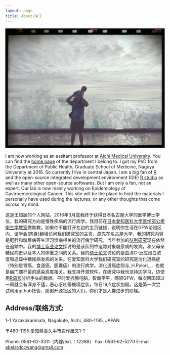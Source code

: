 ```yaml
---
layout: page
title: About/关于
---
```


![me](image/bg.jpg)

I am now working as an assitant professor at [Aichi Medical University](http://www.aichi-med-u.ac.jp/). You can find the [home page](https://sites.google.com/site/aichimeduniv/home) of the department I belong to. I got my PhD from the Department of Public Health, Graduate School of Medicine, Nagoya University at 2016. So currently I live in central Japan. I am a big fan of [R](https://www.r-project.org/) and the open-source integrated development environment (IDE) [R studio](https://www.rstudio.com/) as well as many other open-source softwares. But I am only a fan, not an expert. Our lab is now mainly working on Epidemiology of Gastroenterological Cancer. This site will be the place to hold the materials I personally have used during the lectures, or any other thoughts that come across my mind. 

这是王超辰的个人网站。2016年3月底我终于获得日本名古屋大学的医学博士学位，我的研究方向是慢性疾病的流行病学。我目前在[日本愛知医科大学医学部公衆衛生学教室](https://sites.google.com/site/aichimeduniv/home)做助教。如果你不能打开左边的主页链接，说明你生活在GFW沦陷区内，请学会(肉身)翻墙访问我们研究室的主页。原先在名古屋大学，我的研究内容是肥胖和糖尿病等生活习惯病相关的流行病学研究，当年参加的[队列研究](http://koei-nagoya.blogspot.jp/)现在依然在追踪中。我的[博士毕业论文](http://www.sciencedirect.com/science/article/pii/S0091743515002376)探讨的是该队列中追踪对象糖尿病的发病，和父母亲糖尿病史以及本人的体重之间的关系。我的[硕士论文](http://onlinelibrary.wiley.com/doi/10.1002/dmrr.2406/abstract;jsessionid=DB436E7BB3CAA80200D760D7C72095D8.f04t02)讨论的是血清C-反应蛋白浓度和追踪中糖尿病发病的关系。在愛知医科大学我们研究室的研究是消化道癌症（特别是胃癌，食道癌，胆囊癌）的流行病学。消化道癌症则与_H.Pylori_ ，也就是幽门螺杆菌的感染高度相关。我支持开源软件，在研究中我也坚持边学习，边使用[R语言](https://www.r-project.org/)分析手头的数据。平时爱折腾电脑，智商平平，痛恨GFW，每次回国超过一周就会有浑身不适，恶心呕吐等被墙症状，每日19点症状加剧。这是第一次尝试利用github托管，感谢开源社区的人们，你们才是人类进步的阶梯。


## Address/联络方式: 

1-1 Yazakokarimata, Nagakute, Aichi, 480-1195, JAPAN

〒480-1195 愛知県長久手市岩作雁又1-1

Phone:	0561-62-3311（内線/ext.：12389）
Fax:	  0561-62-5270
E-mail:	abelardccwang@gmail.com

